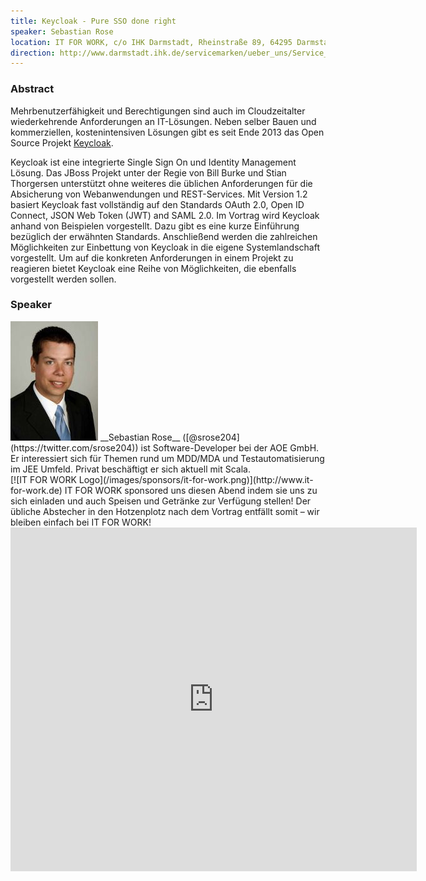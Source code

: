 ```yaml
---
title: Keycloak - Pure SSO done right
speaker: Sebastian Rose
location: IT FOR WORK, c/o IHK Darmstadt, Rheinstraße 89, 64295 Darmstadt
direction: http://www.darmstadt.ihk.de/servicemarken/ueber_uns/Service_Center/Anfahrt/512020/Wegbeschreibung.html
---
```


### Abstract

Mehrbenutzerfähigkeit und Berechtigungen sind auch im Cloudzeitalter wiederkehrende Anforderungen an IT-Lösungen. Neben selber Bauen und kommerziellen, kostenintensiven Lösungen gibt es seit Ende 2013 das Open Source Projekt [Keycloak](http://keycloak.jboss.org/).

Keycloak ist eine integrierte Single Sign On und Identity Management Lösung. Das JBoss Projekt unter der Regie von Bill Burke und Stian Thorgersen unterstützt ohne weiteres die üblichen Anforderungen für die Absicherung von Webanwendungen und REST-Services. Mit Version 1.2 basiert Keycloak fast vollständig auf den Standards OAuth 2.0, Open ID Connect, JSON Web Token (JWT) and SAML 2.0. Im Vortrag wird Keycloak anhand von Beispielen vorgestellt. Dazu gibt es eine kurze Einführung bezüglich der erwähnten Standards. Anschließend werden die zahlreichen Möglichkeiten zur Einbettung von Keycloak in die eigene Systemlandschaft vorgestellt. Um auf die konkreten Anforderungen in einem Projekt zu reagieren bietet Keycloak eine Reihe von Möglichkeiten, die ebenfalls vorgestellt werden sollen.

### Speaker

<img src="/images/speaker/sebastian_rose.jpg" class="speakerpic"/>
__Sebastian Rose__ ([@srose204](https://twitter.com/srose204)) ist Software-Developer bei der AOE GmbH. Er interessiert sich für Themen rund um MDD/MDA und Testautomatisierung im JEE Umfeld. Privat beschäftigt er sich aktuell mit Scala.

<div style="clear: both;"></div>
[![IT FOR WORK Logo](/images/sponsors/it-for-work.png)](http://www.it-for-work.de)
IT FOR WORK sponsored uns diesen Abend indem sie uns zu sich einladen und auch Speisen und Getränke zur Verfügung stellen! Der übliche Abstecher in den Hotzenplotz nach dem Vortrag entfällt somit – wir bleiben einfach bei IT FOR WORK!

<iframe src="https://docs.google.com/forms/d/1go9Y3sA1nd2_HIHc16TABXk-9KIfFRd9SY_mH6gThI8/viewform?embedded=true" frameborder="0" width="650" height="550" marginheight="0" marginwidth="0"></iframe>
